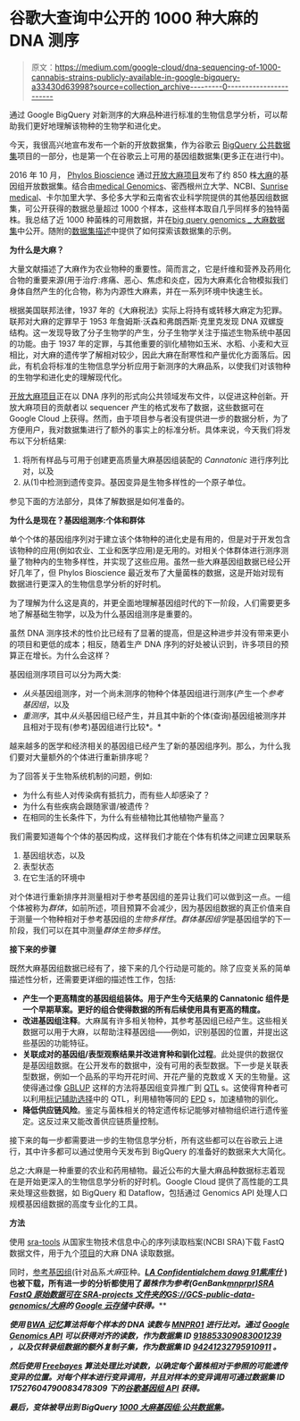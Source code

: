 # 谷歌大查询中公开的 1000 种大麻的 DNA 测序

> 原文：<https://medium.com/google-cloud/dna-sequencing-of-1000-cannabis-strains-publicly-available-in-google-bigquery-a33430d63998?source=collection_archive---------0----------------------->

通过 Google BigQuery 对新测序的大麻品种进行标准的生物信息学分析，可以帮助我们更好地理解该物种的生物学和进化史。

今天，我很高兴地宣布发布一个新的开放数据集，作为谷歌云 [BigQuery 公共数据集](https://cloud.google.com/bigquery/public-data/)项目的一部分，也是第一个在谷歌云上可用的基因组数据集(更多正在进行中)。

2016 年 10 月， [Phylos Bioscience](http://phylosbioscience.com/) 通过[开放大麻项目](http://opencannabisproject.org/)发布了约 850 株[大麻](https://en.wikipedia.org/wiki/Cannabis)的基因组开放数据集。结合由[medical Genomics](http://www.medicinalgenomics.com/)、密西根州立大学、NCBI、[Sunrise medical](http://www.sunrisemedicinal.com/)、卡尔加里大学、多伦多大学和云南省农业科学院提供的其他基因组数据集，可公开获得的数据总量超过 1000 个样本，这些样本取自几乎同样多的独特菌株。我总结了近 1000 种菌株的可用数据，并在[big query genomics _ 大麻数据集](https://bigquery.cloud.google.com/dataset/bigquery-public-data:genomics_cannabis)中公开。随附的[数据集描述](https://cloud.google.com/bigquery/public-data/1000-cannabis)中提供了如何探索该数据集的示例。

**为什么是大麻？**

大量文献描述了大麻作为农业物种的重要性。简而言之，它是纤维和营养及药用化合物的重要来源(用于治疗:疼痛、恶心、焦虑和炎症，因为大麻素化合物模拟我们身体自然产生的化合物，称为内源性大麻素，并在一系列环境中快速生长。

根据美国联邦法律，1937 年的《大麻税法》实际上将持有或转移大麻定为犯罪。联邦对大麻的定罪早于 1953 年詹姆斯·沃森和弗朗西斯·克里克发现 DNA 双螺旋结构。这一发现导致了分子生物学的产生，分子生物学关注于描述生物系统中基因的功能。由于 1937 年的定罪，与其他重要的驯化植物如玉米、水稻、小麦和大豆相比，对大麻的遗传学了解相对较少，因此大麻在耐寒性和产量优化方面落后。因此，有机会将标准的生物信息学分析应用于新测序的大麻品系，以使我们对该物种的生物学和进化史的理解现代化。

[开放大麻项目](http://opencannabisproject.org/)正在以 DNA 序列的形式向公共领域发布文件，以促进这种创新。开放大麻项目的贡献者以 sequencer 产生的格式发布了数据，这些数据可在 Google Cloud 上获得。然而，由于项目参与者没有提供进一步的数据分析，为了方便用户，我对数据集进行了额外的事实上的标准分析。具体来说，今天我们将发布以下分析结果:

1.  将所有样品与可用于创建更高质量大麻基因组装配的 *Cannatonic* 进行序列比对，以及
2.  从(1)中检测到遗传变异。基因变异是生物多样性的一个原子单位。

参见下面的方法部分，具体了解数据是如何准备的。

**为什么是现在？基因组测序:个体和群体**

单个个体的基因组序列对于建立该个体物种的进化史是有用的，但是对于开发包含该物种的应用(例如农业、工业和医学应用)是无用的。对相关个体群体进行测序测量了物种内的生物多样性，并实现了这些应用。虽然一些大麻基因组数据已经公开好几年了，但 Phylos Bioscience 最近发布了大量菌株的数据，这是开始对现有数据进行更深入的生物信息学分析的好时机。

为了理解为什么这是真的，并更全面地理解基因组时代的下一阶段，人们需要更多地了解基础生物学，以及为什么基因组测序是重要的。

虽然 DNA 测序技术的性价比已经有了显著的提高，但是这种进步并没有带来更小的项目和更低的成本；相反，随着生产 DNA 序列的好处被认识到，许多项目的预算正在增长。为什么会这样？

基因组测序项目可以分为两大类:

*   *从头*基因组测序，对一个尚未测序的物种个体基因组进行测序(产生一个*参考基因组*，以及
*   *重测序*，其中*从头*基因组已经产生，并且其中新的个体(查询)基因组被测序并且相对于现有(参考)基因组进行比较*。*

越来越多的医学和经济相关的基因组已经产生了新的基因组序列。那么，为什么我们要对大量额外的个体进行重新排序呢？

为了回答关于生物系统机制的问题，例如:

*   为什么有些人对传染病有抵抗力，而有些人却感染了？
*   为什么有些疾病会跟随家谱/被遗传？
*   在相同的生长条件下，为什么有些植物比其他植物产量高？

我们需要知道每个个体的基因构成，这样我们才能在个体有机体之间建立因果联系

1.  基因组状态，以及
2.  表型状态
3.  在它生活的环境中

对个体进行重新排序并测量相对于参考基因组的差异让我们可以做到这一点。一组个体被称为*群体*，如前所述，项目预算不会减少，因为基因组数据的真正价值来自于测量一个物种相对于参考基因组的*生物多样性*。*群体基因组学*是基因组学的下一阶段，我们可以在其中测量*群体生物多样性*。

**接下来的步骤**

既然大麻基因组数据已经有了，接下来的几个行动是可能的。除了应变关系的简单描述性分析，还需要更详细的描述性工作，包括:

*   **产生一个更高精度的基因组组装体。用于产生今天结果的 Cannatonic 组件是一个早期草案。更好的组合使得数据的所有后续使用具有更高的精度。**
*   **改进基因组注释**。大麻属有许多相关物种，其参考基因组已经产生。这些相关数据可以用于大麻，以帮助注释基因组——例如，识别基因的位置，并提出这些基因的功能特征。
*   **关联成对的基因组/表型观察结果并改进育种和驯化过程**。此处提供的数据仅是基因组数据。在公开发布的数据中，没有可用的表型数据。下一步是关联表型数据，例如一个品系的平均开花时间、开花产量的克数或 X 天的生物量。这使得通过像 [GBLUP](https://www.ncbi.nlm.nih.gov/pubmed/23756897) 这样的方法将基因组变异推广到 [QTL](https://en.wikipedia.org/wiki/Quantitative_trait_locus) s。这使得育种者可以利用[标记辅助选择](https://en.wikipedia.org/wiki/Marker-assisted_selection)中的 QTL，利用植物等同的 [EPD](https://en.wikipedia.org/wiki/Expected_progeny_difference) s，加速植物的驯化。
*   **降低供应链风险**。鉴定与菌株相关的特定遗传标记能够对植物组织进行遗传鉴定。这反过来又能改善供应链质量控制。

接下来的每一步都需要进一步的生物信息学分析，所有这些都可以在谷歌云上进行，其中许多都可以通过使用今天发布到 BigQuery 的准备好的数据来大大简化。

总之:大麻是一种重要的农业和药用植物。最近公布的大量大麻品种数据标志着现在是开始更深入的生物信息学分析的好时机。Google Cloud 提供了高性能的工具来处理这些数据，如 BigQuery 和 Dataflow，包括通过 Genomics API 处理人口规模基因组数据的高度专业化的工具。

**方法**

使用 [sra-tools](https://github.com/ncbi/sra-tools) 从国家生物技术信息中心的序列读取档案(NCBI SRA)下载 FastQ 数据文件，用于九个[项目](https://www.ncbi.nlm.nih.gov/bioproject/?term=txid3483%5BOrganism:exp%5D)的大麻 DNA 读取数据。

同时，[参考基因组](https://www.ncbi.nlm.nih.gov/genome/genomes/11681)(针对品系*大麻*亚种。[](https://www.leafly.com/hybrid/cannatonic)**[*LA Confidential*](https://www.leafly.com/indica/la-confidential)*[*chem dawg 91*](https://www.leafly.com/hybrid/chemdawg-91)*[*紫库什*](https://www.leafly.com/indica/purple-kush) )也被下载，所有进一步的分析都使用了[](https://www.leafly.com/hybrid/cannatonic)*菌株作为参考(GenBank[mnprpr)SRA FastQ 原始数据可在 SRA-projects 文件夹的](https://www.ncbi.nlm.nih.gov/Traces/wgs/?val=MNPR01)[GS://GCS-public-data-genomics/大麻](https://storage.googleapis.com/gcs-public-data--genomics/cannabis)的 [Google 云存储](https://cloud.google.com/storage)中获得。*****

***使用 [BWA 记忆](http://bio-bwa.sourceforge.net/bwa.shtml)算法将每个样本的 DNA 读数与 [MNPR01](https://www.ncbi.nlm.nih.gov/Traces/wgs/?val=MNPR01) 进行比对。通过 [Google Genomics API](https://cloud.google.com/genomics/) 可以获得对齐的读数，作为数据集 ID [918853309083001239](https://pantheon.corp.google.com/genomics/datasets/918853309083001239) ，以及仅转录组数据的额外复制子集，作为数据集 ID [94241232795910911](https://pantheon.corp.google.com/genomics/datasets/94241232795910911) 。***

***然后使用 [Freebayes](https://github.com/ekg/freebayes) 算法处理比对读数，以确定每个菌株相对于参照的可能遗传变异的位置。对每个样本进行变异调用，并且对样本的变异调用可通过数据集 ID 17527604790083478309 下的[谷歌基因组 API](https://cloud.google.com/genomics/) 获得。***

***最后，变体被导出到 BigQuery [1000 大麻基因组:公共数据集](https://cloud.google.com/bigquery/public-data/1000-cannabis)。***